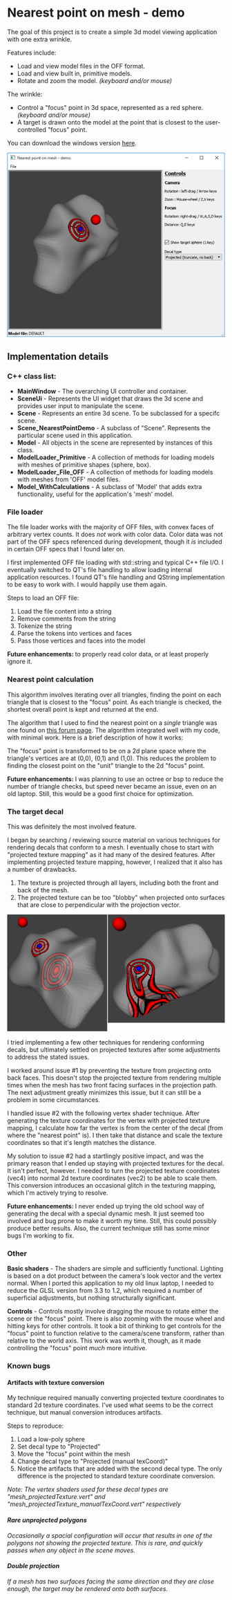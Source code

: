 # Nearest point on mesh - demo
The goal of this project is to create a simple 3d model viewing application with one extra wrinkle.

Features include:
- Load and view model files in the OFF format.
- Load and view built in, primitive models.
- Rotate and zoom the model. <i>(keyboard and/or mouse)</i>

The wrinkle:
- Control a "focus" point in 3d space, represented as a red sphere. <i>(keyboard and/or mouse)</i>
- A target is drawn onto the model at the point that is closest to the user-controlled "focus" point.

You can download the windows version [here](https://github.com/jon-heard/Nearest-point-on-mesh-demo/raw/master/build/Nearest-point-on-mesh-demo_win64.zip).

![An image of the application](readme_screen01.png?raw=true "The application")

## Implementation details

### C++ class list:
- <b>MainWindow</b> - The overarching UI controller and container.
- <b>SceneUi</b> - Represents the UI widget that draws the 3d scene and provides user input to manipulate the scene.
- <b>Scene</b> - Represents an entire 3d scene.  To be subclassed for a specifc scene.
- <b>Scene_NearestPointDemo</b> - A subclass of "Scene".  Represents the particular scene used in this application.
- <b>Model</b> - All objects in the scene are represented by instances of this class.
- <b>ModelLoader_Primitive</b> - A collection of methods for loading models with meshes of primitive shapes (sphere, box).
- <b>ModelLoader_File_OFF</b> - A collection of methods for loading models with meshes from 'OFF' model files.
- <b>Model_WithCalculations</b> - A subclass of 'Model' that adds extra functionality, useful for the application's 'mesh' model.

### File loader
The file loader works with the majority of OFF files, with convex faces of arbitrary vertex counts.  It does <i>not</i> work with color data.  Color data was not part of the OFF specs referenced during development, though it <i>is</i> included in certain OFF specs that I found later on.

I first implemented OFF file loading with std::string and typical C++ file I/O.  I eventually switched to QT's file handling to allow loading internal application resources.  I found QT's file handling and QString implementation to be easy to work with.  I would happily use them again.

Steps to load an OFF file:
1) Load the file content into a string
2) Remove comments from the string
3) Tokenize the string
4) Parse the tokens into vertices and faces
5) Pass those vertices and faces into the model

<b>Future enhancements: </b> to properly read color data, or at least properly ignore it.

### Nearest point calculation
This algorithm involves iterating over all triangles, finding the point on each triangle that is closest to the "focus" point.  As each triangle is checked, the shortest overall point is kept and returned at the end.

The algorithm that I used to find the nearest point on a <i>single</i> triangle was one found on <a href='https://www.gamedev.net/forums/topic/552906-closest-point-on-triangle/' target='_blank'>this forum page</a>.  The algorithm integrated well with my code, with minimal work.  Here is a brief description of how it works:

The "focus" point is transformed to be on a 2d plane space where the triangle's vertices are at (0,0), (0,1) and (1,0).  This reduces the problem to finding the closest point on the "unit" triangle to the 2d "focus" point.

<b>Future enhancements: </b>I was planning to use an octree or bsp to reduce the number of triangle checks, but speed never became an issue, even on an old laptop.  Still, this would be a good first choice for optimization.

### The target decal
This was definitely the most involved feature.

I began by searching / reviewing source material on various techniques for rendering decals that conform to a mesh.  I eventually chose to start with "projected texture mapping" as it had many of the desired features.
After implementing projected texture mapping, however, I realized that it also has a number of drawbacks.
1) The texture is projected through all layers, including both the front and back of the mesh.
2) The projected texture can be too "blobby" when projected onto surfaces that are close to perpendicular with the projection vector.

![An image of projected texture drawbacks](readme_screen02.png?raw=true "Projected texture mapping drawbacks")

I tried implementing a few other techniques for rendering conforming decals, but ultimately settled on projected textures after some adjustments to address the stated issues.

I worked around issue #1 by preventing the texture from projecting onto back faces.  This doesn't stop the projected texture from rendering multiple times when the mesh has two front facing surfaces in the projection path.  The next adjustment greatly minimizes this issue, but it can still be a problem in some circumstances.

I handled issue #2 with the following vertex shader technique.  After generating the texture coordinates for the vertex with projected texture mapping, I calculate how far the vertex is from the center of the decal (from where the "nearest point" is).  I then take that distance and scale the texture coordinates so that it's length matches the distance.

My solution to issue #2 had a startlingly positive impact, and was the primary reason that I ended up staying with projected textures for the decal.  It isn't perfect, however.  I needed to turn the projected texture coordinates (vec4) into normal 2d texture coordinates  (vec2) to be able to scale them.  This conversion introduces an occasional glitch in the texturing mapping, which I'm actively trying to resolve.

<b>Future enhancements: </b> I never ended up trying the old school way of generating the decal with a special dynamic mesh.  It just seemed too involved and bug prone to make it worth my time.  Still, this could possibly produce better results.
Also, the current technique still has some minor bugs I'm working to fix.

### Other

<b>Basic shaders</b> - The shaders are simple and sufficiently functional.  Lighting is based on a dot product between the camera's look vector and the vertex normal.  When I ported this application to my old linux laptop, I needed to reduce the GLSL version from 3.3 to 1.2, which required a number of superficial adjustments, but nothing structurally significant.

<b>Controls</b> - Controls mostly involve dragging the mouse to rotate either the scene or the "focus" point.  There is also zooming with the mouse wheel and hitting keys for other controls.  It took a bit of thinking to get controls for the "focus" point to function relative to the camera/scene transform, rather than relative to the world axis.  This work was worth it, though, as it made controlling the "focus" point <i>much</i> more intuitive.

### Known bugs

#### Artifacts with texture conversion
My technique required manually converting projected texture coordinates to standard 2d texture coordinates.  I've used what seems to be the correct technique, but manual conversion introduces artifacts.

Steps to reproduce:
1) Load a low-poly sphere
2) Set decal type to "Projected"
3) Move the "focus" point within the mesh
4) Change decal type to "Projected (manual texCoord)"
5) Notice the artifacts that are added with the second decal type.  The only difference is the projected to standard texture coordinate conversion.

<i>Note: The vertex shaders used for these decal types are "mesh_projectedTexture.vert" and "mesh_projectedTexture_manualTexCoord.vert" respectively

#### Rare unprojected polygons

Occasionally a spacial configuration will occur that results in one of the polygons not showing the projected texture.  This is rare, and quickly passes when any object in the scene moves.

#### Double projection

If a mesh has two surfaces facing the same direction and they are close enough, the target may be rendered onto both surfaces.
